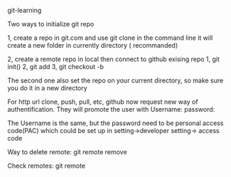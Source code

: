  git-learning

Two ways to initialize git repo

1, create a repo in git.com and use git clone <http url> in the command line
it will create a new folder in currently directory ( recommanded)

2, create a remote repo in local then connect to github exising repo
	1, git init()
	2, git add <remote> <http url>
	3, git checkout -b <remote> <new branch name>

The second one also set the repo on your current directory, so make sure you do it in a new directory

For http url clone, push, pull, etc, github now request new way of authentification. They will promote the user with 
Username:
password:

The Username is the same, but the password need to be personal access code(PAC)
which could be set up in setting->developer setting-> access code

Way to delete remote:
git remote remove <remote name>

Check remotes:
git remote
